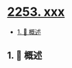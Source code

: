 # [2253. xxx](https://github.com/Tdahuyou/TNotes.leetcode/tree/main/notes/2253.%20xxx)

<!-- region:toc -->

- [1. 📝 概述](#1--概述)

<!-- endregion:toc -->

## 1. 📝 概述
